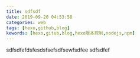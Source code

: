 ```yaml
---
title: sdfsdf
date: 2019-09-20 04:53:58
categories: web
tags: [hexo,github,blog]
kewords: [hexo,gitub,blog,hexo版本控制,nodejs,npm]
---
```


sdfsdfefdsfesdsfsefsdfsewfsdfee
sdfsdfef

